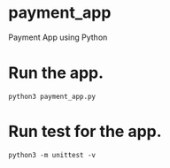 # payment_app
Payment App using Python

# Run the app.
```
python3 payment_app.py
```

# Run test for the app.

```
python3 -m unittest -v
```
